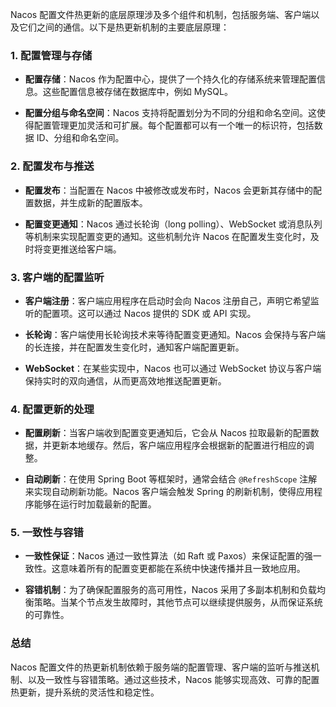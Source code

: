 Nacos 配置文件热更新的底层原理涉及多个组件和机制，包括服务端、客户端以及它们之间的通信。以下是热更新机制的主要底层原理：

### 1. **配置管理与存储**

- **配置存储**：Nacos 作为配置中心，提供了一个持久化的存储系统来管理配置信息。这些配置信息被存储在数据库中，例如 MySQL。

- **配置分组与命名空间**：Nacos 支持将配置划分为不同的分组和命名空间。这使得配置管理更加灵活和可扩展。每个配置都可以有一个唯一的标识符，包括数据 ID、分组和命名空间。

### 2. **配置发布与推送**

- **配置发布**：当配置在 Nacos 中被修改或发布时，Nacos 会更新其存储中的配置数据，并生成新的配置版本。

- **配置变更通知**：Nacos 通过长轮询（long polling）、WebSocket 或消息队列等机制来实现配置变更的通知。这些机制允许 Nacos 在配置发生变化时，及时将变更推送给客户端。

### 3. **客户端的配置监听**

- **客户端注册**：客户端应用程序在启动时会向 Nacos 注册自己，声明它希望监听的配置项。这可以通过 Nacos 提供的 SDK 或 API 实现。

- **长轮询**：客户端使用长轮询技术来等待配置变更通知。Nacos 会保持与客户端的长连接，并在配置发生变化时，通知客户端配置更新。

- **WebSocket**：在某些实现中，Nacos 也可以通过 WebSocket 协议与客户端保持实时的双向通信，从而更高效地推送配置更新。

### 4. **配置更新的处理**

- **配置刷新**：当客户端收到配置变更通知后，它会从 Nacos 拉取最新的配置数据，并更新本地缓存。然后，客户端应用程序会根据新的配置进行相应的调整。

- **自动刷新**：在使用 Spring Boot 等框架时，通常会结合 `@RefreshScope` 注解来实现自动刷新功能。Nacos 客户端会触发 Spring 的刷新机制，使得应用程序能够在运行时加载最新的配置。

### 5. **一致性与容错**

- **一致性保证**：Nacos 通过一致性算法（如 Raft 或 Paxos）来保证配置的强一致性。这意味着所有的配置变更都能在系统中快速传播并且一致地应用。

- **容错机制**：为了确保配置服务的高可用性，Nacos 采用了多副本机制和负载均衡策略。当某个节点发生故障时，其他节点可以继续提供服务，从而保证系统的可靠性。

### 总结

Nacos 配置文件的热更新机制依赖于服务端的配置管理、客户端的监听与推送机制、以及一致性与容错策略。通过这些技术，Nacos 能够实现高效、可靠的配置热更新，提升系统的灵活性和稳定性。